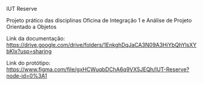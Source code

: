 IUT Reserve
 
Projeto prático das disciplinas Oficina de Integração 1 e Análise de Projeto Orientado a Objetos

Link da documentação: https://drive.google.com/drive/folders/1EnkghDqJaCA3N09A3HiYbQhYlsXYbKIx?usp=sharing

Link do protótipo: https://www.figma.com/file/gxHCWuqbDChA6q9VX5JEQh/IUT-Reserve?node-id=0%3A1
